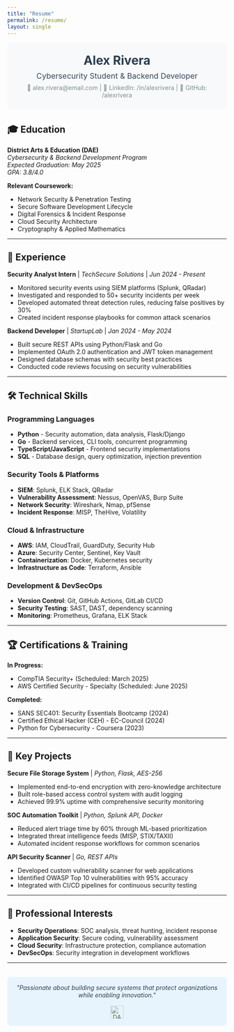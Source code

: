 ```yaml
---
title: "Resume"
permalink: /resume/
layout: single
---
```


<div style="text-align:center; margin-bottom:2rem; padding:1.5rem; background:#f8f9fa; border-radius:8px;">
  <h1 style="margin:0; color:#2c3e50;">Alex Rivera</h1>
  <p style="margin:0.5rem 0; font-size:1.1rem; color:#34495e;">Cybersecurity Student & Backend Developer</p>
  <p style="margin:0; color:#7f8c8d;">📧 alex.rivera@email.com | 🔗 LinkedIn: /in/alexrivera | 🐙 GitHub: /alexrivera</p>
</div>

## 🎓 Education

**District Arts & Education (DAE)**  
*Cybersecurity & Backend Development Program*  
*Expected Graduation: May 2025*  
*GPA: 3.8/4.0*

**Relevant Coursework:**
- Network Security & Penetration Testing
- Secure Software Development Lifecycle
- Digital Forensics & Incident Response
- Cloud Security Architecture
- Cryptography & Applied Mathematics

---

## 💼 Experience

**Security Analyst Intern** | *TechSecure Solutions* | *Jun 2024 - Present*
- Monitored security events using SIEM platforms (Splunk, QRadar)
- Investigated and responded to 50+ security incidents per week
- Developed automated threat detection rules, reducing false positives by 30%
- Created incident response playbooks for common attack scenarios

**Backend Developer** | *StartupLab* | *Jan 2024 - May 2024*
- Built secure REST APIs using Python/Flask and Go
- Implemented OAuth 2.0 authentication and JWT token management
- Designed database schemas with security best practices
- Conducted code reviews focusing on security vulnerabilities

---

## 🛠️ Technical Skills

### Programming Languages
- **Python** - Security automation, data analysis, Flask/Django
- **Go** - Backend services, CLI tools, concurrent programming
- **TypeScript/JavaScript** - Frontend security implementations
- **SQL** - Database design, query optimization, injection prevention

### Security Tools & Platforms
- **SIEM**: Splunk, ELK Stack, QRadar
- **Vulnerability Assessment**: Nessus, OpenVAS, Burp Suite
- **Network Security**: Wireshark, Nmap, pfSense
- **Incident Response**: MISP, TheHive, Volatility

### Cloud & Infrastructure
- **AWS**: IAM, CloudTrail, GuardDuty, Security Hub
- **Azure**: Security Center, Sentinel, Key Vault
- **Containerization**: Docker, Kubernetes security
- **Infrastructure as Code**: Terraform, Ansible

### Development & DevSecOps
- **Version Control**: Git, GitHub Actions, GitLab CI/CD
- **Security Testing**: SAST, DAST, dependency scanning
- **Monitoring**: Prometheus, Grafana, ELK Stack

---

## 🏆 Certifications & Training

**In Progress:**
- CompTIA Security+ (Scheduled: March 2025)
- AWS Certified Security - Specialty (Scheduled: June 2025)

**Completed:**
- SANS SEC401: Security Essentials Bootcamp (2024)
- Certified Ethical Hacker (CEH) - EC-Council (2024)
- Python for Cybersecurity - Coursera (2023)

---

## 🚀 Key Projects

**Secure File Storage System** | *Python, Flask, AES-256*
- Implemented end-to-end encryption with zero-knowledge architecture
- Built role-based access control system with audit logging
- Achieved 99.9% uptime with comprehensive security monitoring

**SOC Automation Toolkit** | *Python, Splunk API, Docker*
- Reduced alert triage time by 60% through ML-based prioritization
- Integrated threat intelligence feeds (MISP, STIX/TAXII)
- Automated incident response workflows for common scenarios

**API Security Scanner** | *Go, REST APIs*
- Developed custom vulnerability scanner for web applications
- Identified OWASP Top 10 vulnerabilities with 95% accuracy
- Integrated with CI/CD pipelines for continuous security testing

---

## 🎯 Professional Interests

- **Security Operations**: SOC analysis, threat hunting, incident response
- **Application Security**: Secure coding, vulnerability assessment
- **Cloud Security**: Infrastructure protection, compliance automation
- **DevSecOps**: Security integration in development workflows

---

<div style="text-align:center; margin-top:2rem; padding:1rem; background:#e8f4fd; border-radius:8px;">
  <p style="margin:0; font-style:italic; color:#2c3e50;">"Passionate about building secure systems that protect organizations while enabling innovation."</p>
  
  <div style="margin-top:1rem;">
    <img src="{{ '/assets/img/dae-logo.jpg' | relative_url }}" alt="DAE Logo" style="height:30px; opacity:0.7;">
  </div>
</div>
